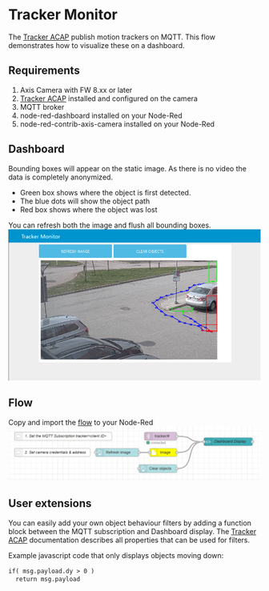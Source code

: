# Tracker Monitor
The [Tracker ACAP](https://github.com/pandosme/acaps/tree/master/tracker) publish motion trackers on MQTT.  This flow demonstrates how to visualize these on a dashboard.


## Requirements
1. Axis Camera with FW 8.xx or later
2. [Tracker ACAP](https://github.com/pandosme/acaps/tree/master/tracker) installed and configured on the camera
3. MQTT broker
4. node-red-dashboard installed on your Node-Red
5. node-red-contrib-axis-camera installed on your Node-Red

## Dashboard
Bounding boxes will appear on the static image.  As there is no video the data is completely anonymized.

- Green box shows where the object is first detected.
- The blue dots will show the object path
- Red box shows where the object was lost

You can refresh both the image and flush all bounding boxes.
![Dashboard](pictures/dashboard.PNG)

## Flow
Copy and import the [flow](https://github.com/aintegration/flows/blob/master/trackermonitor/flow.json) to your Node-Red
![Flow](pictures/flow.PNG)

## User extensions
You can easily add your own object behaviour filters by adding a function block between the MQTT subscription and Dashboard display.
The [Tracker ACAP](https://github.com/pandosme/acaps/tree/master/tracker) documentation describes all properties that can be used for filters.

Example javascript code that only displays objects moving down:
```
if( msg.payload.dy > 0 )
  return msg.payload
```
